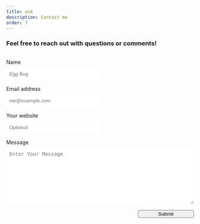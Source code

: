 ```yaml
---
title: ask
description: Contact me
order: 7
---
```

<style>
    .form-container {
        margin: 2rem 0;
    }
    div.columns {
        width: 100%;
    }
    .is-half {
        width: 50%;
    }
    .control {
        margin: 0.5rem 0 1rem;
    }
    label {
        font-size: var(--text-small);
    }
    .control>input, .control>textarea {
        min-width: 100%;
        padding: .5rem !important;
        border: 1px solid var(--colour-text-faded);
    }
    .control>input:focus, button.button:focus {
        outline: none;
        box-shadow: 0 0 0 3px var(--colour-secondary);
        transition: box-shadow 0.1s ease;
    }
    button.button:focus {
        outline: none;
        box-shadow: 0 0 0 4px var(--colour-text);
        transition: box-shadow 0.1s ease;
    }
    textarea {
        height: 150px;
    }
    button.button {
        float: right;
        width: 150px;
        cursor: pointer;
        font-weight: 400;
    }
    @media screen and (max-width: 749px) {
        button.button {
            float: none;
            width: 100%;
        }
        .is-half {
            width: 100%;
        }
    }
</style>

### Feel free to reach out with questions or comments!

<div class="form-container">
  <div class="columns">
    <div class="column">
      <form action="https://api.staticforms.xyz/submit" method="post" id="staticform">
        <!-- Replace with your StaticForms accessKey -->
        <input type="hidden" name="accessKey" value="6Lel5f8qAAAAALQF9i_tdQgedUN7AYSUcGBi-88p">
        <!-- <input type="hidden" name="accessKey" value="61dbe216-3314-4916-8708-fa050d0ea84e"> -->
        <input type="hidden" name="subject" value="Contact from Lexfeathers.ca">
        <!-- Replace with the url you want to redirect to -->
        <input type="hidden" name="redirectTo" value="https://lexfeathers.ca/pages/contact">
        <div class="field is-half">
          <label class="label">Name</label>
          <div class="control">
            <input class="input" type="text" name="name" placeholder="Egg Bug" required>
          </div>
        </div>
        <div class="field is-half">
          <label class="label">Email address</label>
          <div class="control">
            <input class="input" type="email" name="email" placeholder="me@example.com" required>
          </div>
        </div>
        <div class="field is-half">
            <label class="label">Your website</label>
            <div class="control">
              <input class="input" type="text" name="$website" placeholder="Optional">
            </div>
          </div>        
        <div class="field">
          <label class="label">Message</label>
          <div class="control">
            <textarea class="textarea" name="message" placeholder="Enter Your Message" required></textarea>
          </div>
        </div>
        <!-- If we receive data in this field submission will be ignored -->
        <input type="text" name="honeypot" style="display: none;">
        <button class="button is-primary" type="Submit">Submit</button>
      </form>
    </div>
  </div>
</div>